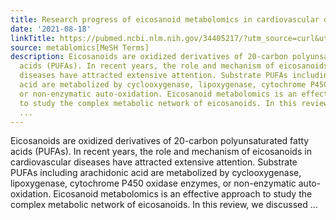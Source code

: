 ```yaml
---
title: Research progress of eicosanoid metabolomics in cardiovascular diseases
date: '2021-08-18'
linkTitle: https://pubmed.ncbi.nlm.nih.gov/34405217/?utm_source=curl&utm_medium=rss&utm_campaign=pubmed-2&utm_content=1Zkrxt7ktlCbHBXEV3v65xxSnkSWNsJ1A6Fq3gBniKhGfIUslK&fc=20210907212339&ff=20210907212354&v=2.14.5
source: metablomics[MeSH Terms]
description: Eicosanoids are oxidized derivatives of 20-carbon polyunsaturated fatty
  acids (PUFAs). In recent years, the role and mechanism of eicosanoids in cardiovascular
  diseases have attracted extensive attention. Substrate PUFAs including arachidonic
  acid are metabolized by cyclooxygenase, lipoxygenase, cytochrome P450 oxidase enzymes,
  or non-enzymatic auto-oxidation. Eicosanoid metabolomics is an effective approach
  to study the complex metabolic network of eicosanoids. In this review, we discussed
  ...
---
```

Eicosanoids are oxidized derivatives of 20-carbon polyunsaturated fatty acids (PUFAs). In recent years, the role and mechanism of eicosanoids in cardiovascular diseases have attracted extensive attention. Substrate PUFAs including arachidonic acid are metabolized by cyclooxygenase, lipoxygenase, cytochrome P450 oxidase enzymes, or non-enzymatic auto-oxidation. Eicosanoid metabolomics is an effective approach to study the complex metabolic network of eicosanoids. In this review, we discussed ...